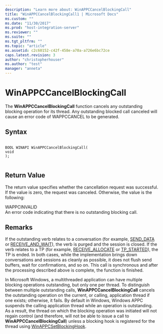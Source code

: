 ```yaml
---
description: "Learn more about: WinAPPCCancelBlockingCall"
title: "WinAPPCCancelBlockingCall1 | Microsoft Docs"
ms.custom: ""
ms.date: "11/30/2017"
ms.prod: "host-integration-server"
ms.reviewer: ""
ms.suite: ""
ms.tgt_pltfrm: ""
ms.topic: "article"
ms.assetid: c2c60152-c42f-458e-a70a-a726e6bc72ce
caps.latest.revision: 3
author: "christopherhouser"
ms.author: "test"
manager: "anneta"
---
```

# WinAPPCCancelBlockingCall
The **WinAPPCCancelBlockingCall** function cancels any outstanding blocking operation for its thread. Any outstanding blocked call canceled will cause an error code of WAPPCCANCEL to be generated.  
  
## Syntax  
  
```  
  
BOOL WINAPI WinAPPCCancelBlockingCall(  
void  
);  
  
```  
  
## Return Value  
 The return value specifies whether the cancellation request was successful. If the value is zero, the request was canceled. Otherwise, the value is the following:  
  
 WAPPCINVALID  
 An error code indicating that there is no outstanding blocking call.  
  
## Remarks  
 If the outstanding verb relates to a conversation (for example, [SEND_DATA](../core/send-data1.md) or [RECEIVE_AND_WAIT](../core/receive-and-wait2.md)), the verb is purged and the session is closed. If the verb relates to a TP (for example, [RECEIVE_ALLOCATE](../core/receive-allocate1.md) or [TP_STARTED](../core/tp-started2.md)), the TP is ended. In both cases, while the implementation brings down conversations and sessions as cleanly as possible, it does not flush send buffers, wait for confirmations, and so on. This call is synchronous and after the processing described above is complete, the function is finished.  
  
 In Microsoft Windows, a multithreaded application can have multiple blocking operations outstanding, but only one per thread. To distinguish between multiple outstanding calls, **WinAPPCCancelBlockingCall** cancels the outstanding operation on the current, or calling, application thread if one exists; otherwise, it fails. By default in Windows, Windows APPC suspends the calling application thread while an operation is outstanding. As a result, the thread on which the blocking operation was initiated will not regain control (and therefore, will not be able to issue a call to **WinAPPCCancelBlockingCall**) unless a blocking hook is registered for the thread using [WinAPPCSetBlockingHook](../core/winappcsetblockinghook1.md).
